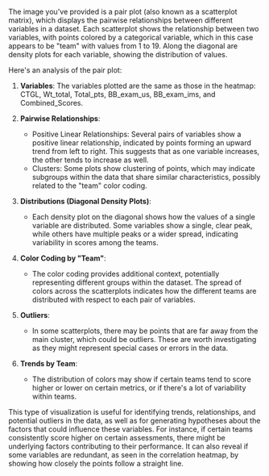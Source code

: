 The image you've provided is a pair plot (also known as a scatterplot matrix), which displays the pairwise relationships between different variables in a dataset. Each scatterplot shows the relationship between two variables, with points colored by a categorical variable, which in this case appears to be "team" with values from 1 to 19. Along the diagonal are density plots for each variable, showing the distribution of values.

Here's an analysis of the pair plot:

1. **Variables**: The variables plotted are the same as those in the heatmap: CTGL, Wt_total, Total_pts, BB_exam_us, BB_exam_ims, and Combined_Scores.

2. **Pairwise Relationships**:
   - Positive Linear Relationships: Several pairs of variables show a positive linear relationship, indicated by points forming an upward trend from left to right. This suggests that as one variable increases, the other tends to increase as well.
   - Clusters: Some plots show clustering of points, which may indicate subgroups within the data that share similar characteristics, possibly related to the "team" color coding.

3. **Distributions (Diagonal Density Plots)**:
   - Each density plot on the diagonal shows how the values of a single variable are distributed. Some variables show a single, clear peak, while others have multiple peaks or a wider spread, indicating variability in scores among the teams.

4. **Color Coding by "Team"**:
   - The color coding provides additional context, potentially representing different groups within the dataset. The spread of colors across the scatterplots indicates how the different teams are distributed with respect to each pair of variables.

5. **Outliers**:
   - In some scatterplots, there may be points that are far away from the main cluster, which could be outliers. These are worth investigating as they might represent special cases or errors in the data.

6. **Trends by Team**:
   - The distribution of colors may show if certain teams tend to score higher or lower on certain metrics, or if there's a lot of variability within teams.

This type of visualization is useful for identifying trends, relationships, and potential outliers in the data, as well as for generating hypotheses about the factors that could influence these variables. For instance, if certain teams consistently score higher on certain assessments, there might be underlying factors contributing to their performance. It can also reveal if some variables are redundant, as seen in the correlation heatmap, by showing how closely the points follow a straight line.